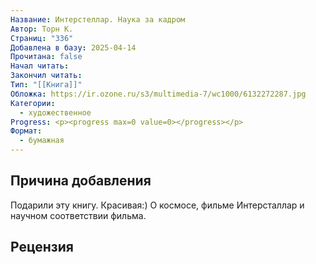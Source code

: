 ```yaml
---
Название: Интерстеллар. Наука за кадром
Автор: Торн К.
Страниц: "336"
Добавлена в базу: 2025-04-14
Прочитана: false
Начал читать: 
Закончил читать: 
Тип: "[[Книга]]"
Обложка: https://ir.ozone.ru/s3/multimedia-7/wc1000/6132272287.jpg
Категории:
  - художественное
Progress: <p><progress max=0 value=0></progress></p>
Формат:
  - бумажная
---
```

## Причина добавления

Подарили эту книгу. Красивая:) О космосе, фильме Интерсталлар и научном соответствии фильма.


## Рецензия
